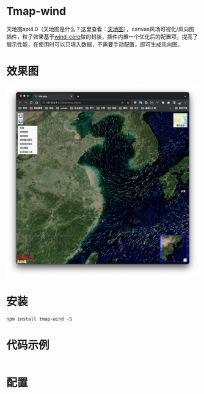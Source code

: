 # Tmap-wind

天地图api4.0（天地图是什么？这里查看：[天地图](http://lbs.tianditu.gov.cn/api/js4.0/guide.html)），canvas风场可视化/风向图插件，粒子效果基于[wind-core](https://github.com/sakitam-fdd/wind-layer/tree/master/packages/core)做的封装，插件内置一个优化后的配置项，提高了展示性能，在使用时可以只填入数据，不需要手动配置，即可生成风向图。

# 效果图

![截屏2022-11-30 20.08.42](./img/demo-1.png)

# 安装

```
npm install tmap-wind -S
```

# 代码示例

```

```

# 配置

